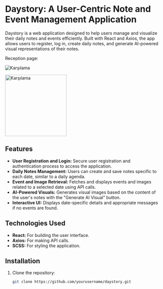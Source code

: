 # Daystory: A User-Centric Note and Event Management Application

Daystory is a web application designed to help users manage and visualize their daily notes and events efficiently. Built with React and Axios, the app allows users to register, log in, create daily notes, and generate AI-powered visual representations of their notes.

Reception page:

![Karşılama](https://github.com/aysunurterzi/DayStory-Web-aysunurterzi/assets/80470813/46089b55-6a0a-4777-bfd0-dda35d86d5e8)

<img src="https://github.com/aysunurterzi/DayStory-Web-aysunurterzi/assets/80470813/46089b55-6a0a-4777-bfd0-dda35d86d5e8" alt="Karşılama" width="200">


## Features

- **User Registration and Login:** Secure user registration and authentication process to access the application.
- **Daily Notes Management:** Users can create and save notes specific to each date, similar to a daily agenda.
- **Event and Image Retrieval:** Fetches and displays events and images related to a selected date using API calls.
- **AI-Powered Visuals:** Generates visual images based on the content of the user's notes with the "Generate AI Visual" button.
- **Interactive UI:** Displays date-specific details and appropriate messages if no events are found.

## Technologies Used

- **React:** For building the user interface.
- **Axios:** For making API calls.
- **SCSS:** For styling the application.

## Installation

1. Clone the repository:
   ```bash
   git clone https://github.com/yourusername/daystory.git


